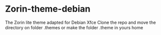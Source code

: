 # Zorin-theme-debian
The Zorin lite theme adapted for Debian Xfce
Clone the repo and move the directory on folder .themes or make the folder .theme in yours home
